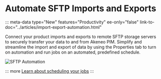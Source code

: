 # Automate SFTP Imports and Exports
::: meta-data type="New" features="Productivity" ee-only="false" link-to-doc="../articles/import-export-automation.html"

Connect your product imports and exports to remote SFTP storage servers to securely transfer your data to and from Akeneo PIM. Simplify and streamline the import and export of data by using the Properties tab to turn on automation and run jobs on an automated, predefined schedule.

![SFTP Automation](../img/Job-automation_Scheduling-Notifications.png)

::: more
[Learn about scheduling your jobs](../articles/import-export-automation.html#schedule-and-automate-your-importexport-profile)
:::
